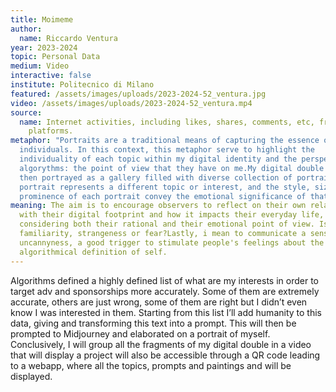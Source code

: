 ```yaml
---
title: Moimeme
author:
  name: Riccardo Ventura
year: 2023-2024
topic: Personal Data
medium: Video
interactive: false
institute: Politecnico di Milano
featured: /assets/images/uploads/2023-2024-52_ventura.jpg
video: /assets/images/uploads/2023-2024-52_ventura.mp4
source:
  name: Internet activities, including likes, shares, comments, etc, from Meta
    platforms.
metaphor: "Portraits are a traditional means of capturing the essence of
  individuals. In this context, this metaphor serve to highlight the
  individuality of each topic within my digital identity and the perspective of
  algorythms: the point of view that they have on me.My digital double will be
  then portrayed as a gallery filled with diverse collection of portraits. Each
  portrait represents a different topic or interest, and the style, size, and
  prominence of each portrait convey the emotional significance of that topic."
meaning: The aim is to encourage observers to reflect on their own relationship
  with their digital footprint and how it impacts their everyday life,
  considering both their rational and their emotional point of view. Is it
  familiarity, strangeness or fear?Lastly, i mean to communicate a sense of
  uncannyness, a good trigger to stimulate people's feelings about the
  algorithmical definition of self.
---
```

Algorithms defined a highly defined list of what are my interests in order to target adv and sponsorships more accurately. Some of them are extremely accurate, others are just wrong, some of them are right but I didn’t even know I was interested in them. Starting from this list I’ll add humanity to this data, giving and transforming this text into a prompt. This will then be prompted to Midjourney and elaborated on a portrait of myself. Conclusively, I will group all the fragments of my digital double in a video that will display a project will also be accessible through a QR code leading to a webapp, where all the topics, prompts and paintings and will be displayed.